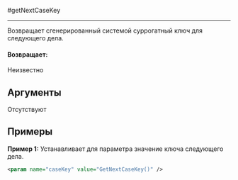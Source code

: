 #getNextCaseKey

---

Возвращает сгенерированный системой суррогатный ключ для следующего дела.

#### Возвращает:

Неизвестно

## Аргументы

Отсутствуют

## Примеры

**Пример 1:** Устанавливает для параметра значение ключа следующего дела.
```xml
<param name="caseKey" value="GetNextCaseKey()" />
```

